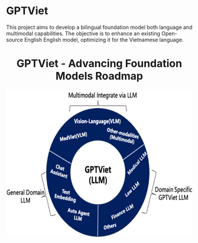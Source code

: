 # GPTViet
This project aims to develop a bilingual foundation model both language and multimodal capabilities. The objective is to enhance an existing Open-source English English model, optimizing it for the Vietnamese language.


<h1 align="center">
  <span> GPTViet - Advancing Foundation Models Roadmap</span>
</h1>

<div align="center">
     <img width="auto" height="400px" src="./GPTViet.png"/>
</div>
